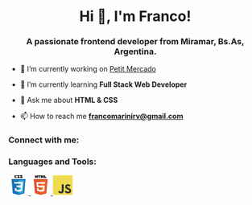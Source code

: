 <h1 align="center">Hi 👋, I'm Franco!</h1>
<h3 align="center">A passionate frontend developer from Miramar, Bs.As, Argentina.</h3>

- 🔭 I’m currently working on [Petit Mercado](https://drive.google.com/drive/folders/12leUDH4hOh9w7EcoxTmjxn4G7KtAu9ce?usp=sharing)

- 🌱 I’m currently learning **Full Stack Web Developer**

- 💬 Ask me about **HTML & CSS**

- 📫 How to reach me **francomarinirv@gmail.com**

<h3 align="left">Connect with me:</h3>
<p align="left">
</p>

<h3 align="left">Languages and Tools:</h3>
<p align="left"> <a href="https://www.w3schools.com/css/" target="_blank" rel="noreferrer"> <img src="https://raw.githubusercontent.com/devicons/devicon/master/icons/css3/css3-original-wordmark.svg" alt="css3" width="40" height="40"/> </a> <a href="https://www.w3.org/html/" target="_blank" rel="noreferrer"> <img src="https://raw.githubusercontent.com/devicons/devicon/master/icons/html5/html5-original-wordmark.svg" alt="html5" width="40" height="40"/> </a> <a href="https://developer.mozilla.org/en-US/docs/Web/JavaScript" target="_blank" rel="noreferrer"> <img src="https://raw.githubusercontent.com/devicons/devicon/master/icons/javascript/javascript-original.svg" alt="javascript" width="40" height="40"/> </a> </p>
